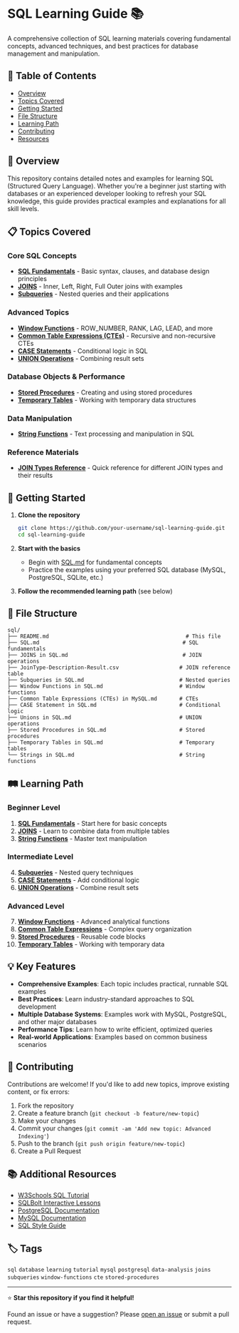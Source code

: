 # SQL Learning Guide 📚

A comprehensive collection of SQL learning materials covering fundamental concepts, advanced techniques, and best practices for database management and manipulation.

## 📖 Table of Contents

- [Overview](#overview)
- [Topics Covered](#topics-covered)
- [Getting Started](#getting-started)
- [File Structure](#file-structure)
- [Learning Path](#learning-path)
- [Contributing](#contributing)
- [Resources](#resources)

## 🌟 Overview

This repository contains detailed notes and examples for learning SQL (Structured Query Language). Whether you're a beginner just starting with databases or an experienced developer looking to refresh your SQL knowledge, this guide provides practical examples and explanations for all skill levels.

## 📋 Topics Covered

### Core SQL Concepts
- **[SQL Fundamentals](./SQL.md)** - Basic syntax, clauses, and database design principles
- **[JOINS](./JOINS%20in%20SQL.md)** - Inner, Left, Right, Full Outer joins with examples
- **[Subqueries](./Subqueries%20in%20SQL.md)** - Nested queries and their applications

### Advanced Topics
- **[Window Functions](./Window%20Functions%20in%20SQL.md)** - ROW_NUMBER, RANK, LAG, LEAD, and more
- **[Common Table Expressions (CTEs)](./Common%20Table%20Expressions%20(CTEs)%20in%20MySQL.md)** - Recursive and non-recursive CTEs
- **[CASE Statements](./CASE%20Statement%20in%20SQL.md)** - Conditional logic in SQL
- **[UNION Operations](./Unions%20in%20SQL.md)** - Combining result sets

### Database Objects & Performance
- **[Stored Procedures](./Stored%20Procedures%20in%20SQL.md)** - Creating and using stored procedures
- **[Temporary Tables](./Temporary%20Tables%20in%20SQL.md)** - Working with temporary data structures

### Data Manipulation
- **[String Functions](./Strings%20in%20SQL.md)** - Text processing and manipulation in SQL

### Reference Materials
- **[JOIN Types Reference](./JoinType-Description-Result.csv)** - Quick reference for different JOIN types and their results

## 🚀 Getting Started

1. **Clone the repository**
   ```bash
   git clone https://github.com/your-username/sql-learning-guide.git
   cd sql-learning-guide
   ```

2. **Start with the basics**
   - Begin with [SQL.md](./SQL.md) for fundamental concepts
   - Practice the examples using your preferred SQL database (MySQL, PostgreSQL, SQLite, etc.)

3. **Follow the recommended learning path** (see below)

## 📁 File Structure

```
sql/
├── README.md                                           # This file
├── SQL.md                                             # SQL fundamentals
├── JOINS in SQL.md                                    # JOIN operations
├── JoinType-Description-Result.csv                   # JOIN reference table
├── Subqueries in SQL.md                              # Nested queries
├── Window Functions in SQL.md                        # Window functions
├── Common Table Expressions (CTEs) in MySQL.md       # CTEs
├── CASE Statement in SQL.md                          # Conditional logic
├── Unions in SQL.md                                  # UNION operations
├── Stored Procedures in SQL.md                       # Stored procedures
├── Temporary Tables in SQL.md                        # Temporary tables
└── Strings in SQL.md                                 # String functions
```

## 🛤️ Learning Path

### Beginner Level
1. **[SQL Fundamentals](./SQL.md)** - Start here for basic concepts
2. **[JOINS](./JOINS%20in%20SQL.md)** - Learn to combine data from multiple tables
3. **[String Functions](./Strings%20in%20SQL.md)** - Master text manipulation

### Intermediate Level
4. **[Subqueries](./Subqueries%20in%20SQL.md)** - Nested query techniques
5. **[CASE Statements](./CASE%20Statement%20in%20SQL.md)** - Add conditional logic
6. **[UNION Operations](./Unions%20in%20SQL.md)** - Combine result sets

### Advanced Level
7. **[Window Functions](./Window%20Functions%20in%20SQL.md)** - Advanced analytical functions
8. **[Common Table Expressions](./Common%20Table%20Expressions%20(CTEs)%20in%20MySQL.md)** - Complex query organization
9. **[Stored Procedures](./Stored%20Procedures%20in%20SQL.md)** - Reusable code blocks
10. **[Temporary Tables](./Temporary%20Tables%20in%20SQL.md)** - Working with temporary data

## 💡 Key Features

- **Comprehensive Examples**: Each topic includes practical, runnable SQL examples
- **Best Practices**: Learn industry-standard approaches to SQL development
- **Multiple Database Systems**: Examples work with MySQL, PostgreSQL, and other major databases
- **Performance Tips**: Learn how to write efficient, optimized queries
- **Real-world Applications**: Examples based on common business scenarios

## 🤝 Contributing

Contributions are welcome! If you'd like to add new topics, improve existing content, or fix errors:

1. Fork the repository
2. Create a feature branch (`git checkout -b feature/new-topic`)
3. Make your changes
4. Commit your changes (`git commit -am 'Add new topic: Advanced Indexing'`)
5. Push to the branch (`git push origin feature/new-topic`)
6. Create a Pull Request

## 📚 Additional Resources

- [W3Schools SQL Tutorial](https://www.w3schools.com/sql/)
- [SQLBolt Interactive Lessons](https://sqlbolt.com/)
- [PostgreSQL Documentation](https://www.postgresql.org/docs/)
- [MySQL Documentation](https://dev.mysql.com/doc/)
- [SQL Style Guide](https://www.sqlstyle.guide/)


## 🏷️ Tags

`sql` `database` `learning` `tutorial` `mysql` `postgresql` `data-analysis` `joins` `subqueries` `window-functions` `cte` `stored-procedures`

---

⭐ **Star this repository if you find it helpful!**

Found an issue or have a suggestion? Please [open an issue](https://github.com/your-username/sql-learning-guide/issues) or submit a pull request.
